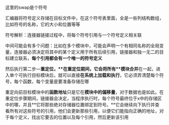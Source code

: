 这里的swap是个符号

汇编器将符号定义存储在目标文件中，在这个符号表里面，全是一些列结构数组，比如符号的名称，它的大小和位置等等

符号解析：连接器链接过程中，将每个符号引用与一个符号定义相关联

中间可能会有多个问题：比如在多个模块中，可能会声明一个有相同名称的全局变量，连接器必须决定将其中的某个定义用于所有后续引用，链接器和独一无二的目标建立联系，**每个引用都会有一个唯一的符号定义**

然后执行第二步—**重定位，\**在重定位期间，它会将所有\**模块合并**在一起，进入单个可执行目标模块后，就可以直接**在系统上加载和执行**，它必须弄清楚每个符号，每个函数，每个变量是要准备存储在哪

重定向前目标模块中的**函数地址**只是它在**模块中的偏移量**，对于数据也是如此。在重定位步骤期间，链接器会决定，当程序执行时，每个符号最终位于x中的存储区中的哪，并且**它将那些绝对存储器位置绑定到符号。**它会继续向下执行并查看所有对这些符号的引用，他们会更新那些引用，以便它们能指向正确的地址，对于每个定义，找出它要去的位置以及每个引用，然后更新该引用